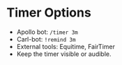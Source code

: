 # Timer Options
- Apollo bot: `/timer 3m`
- Carl-bot: `!remind 3m`
- External tools: Equitime, FairTimer
- Keep the timer visible or audible.
